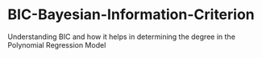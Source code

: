 # BIC-Bayesian-Information-Criterion
Understanding BIC and how it helps in determining the degree in the Polynomial Regression Model
